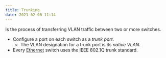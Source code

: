 ```yaml
---
title: Trunking
date: 2021-02-06 11:14
---
```

Is the process of transferring VLAN traffic between two or more switches.
* Configure a port on each switch as a _trunk port_. 
	+ The VLAN designation for a trunk port is its _native VLAN_.
* Every [Ethernet](20201012135112-ethernet.md) switch uses the IEEE
	802.1Q trunk standard.

